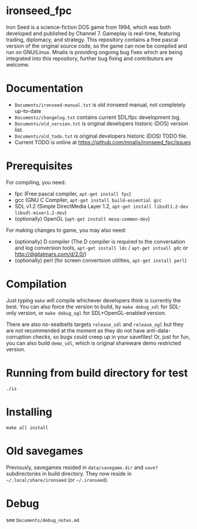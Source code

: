 ironseed_fpc
============
Iron Seed is a science-fiction DOS game from 1994, which was both developed and published by Channel 7.
Gameplay is real-time, featuring trading, diplomacy, and strategy.
This repository contains a free pascal version of the original source code, so the game can now be compiled and run on GNU/Linux.
Mnalis is providing ongoing bug fixes which are being integrated into this repository, further bug fixing and contributors are welcome.

Documentation
=============
- `Documents/ironseed-manual.txt` is old ironseed manual, not completely up-to-date
- `Documents/changelog.txt` contains current SDL/fpc development log.
- `Documents/old_version.txt` is original developers historic (DOS) version list.
- `Documents/old_todo.txt` is original developers historic (DOS) TODO file.
- Current TODO is online at https://github.com/mnalis/ironseed_fpc/issues

Prerequisites
=============
For compiling, you need:
- fpc (Free pascal compiler, `apt-get install fpc`)
- gcc (GNU C Compiler, `apt-get install build-essential gcc`
- SDL v1.2 (Simple DirectMedia Layer 1.2, `apt-get install libsdl1.2-dev libsdl-mixer1.2-dev`)
- (optionally) OpenGL (`apt-get install mesa-common-dev`)

For making changes to game, you may also need:
- (optionally) D compiler (The D compiler is required to the conversation and log conversion tools, `apt-get install ldc` / `apt-get intsall gdc` or http://digitalmars.com/d/2.0/)
- (optionally) perl (for screen convertsion utilities, `apt-get install perl`)

Compilation
===========
Just typing `make` will compile whichever developers think is currently the best.
You can also force the version to build, by `make debug_sdl` for SDL-only version,
or `make debug_ogl` for SDL+OpenGL-enabled version.

There are also no-seatbelts targets `release_sdl` and `release_ogl` but they
are not recommended at the moment as they do not have anti-data-corruption
checks, so bugs could creep up in your savefiles! Or, just for fun, you can also
build `demo_sdl`, which is original shareware demo restricted version.

Running from build directory for test
=====================================
`./is`

Installing
==========
`make all install`

Old savegames
=============
Previously, savegames resided in `data/savegame.dir` and `save?` subdirectories
in build directory. They now reside in `~/.local/share/ironseed` (or `~/.ironseed`).

Debug
=====
see `Documents/debug_notes.md`
